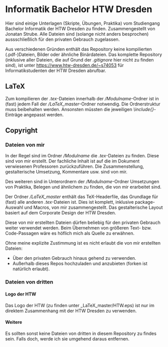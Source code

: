 # Informatik Bachelor HTW Dresden

Hier sind einige Unterlagen (Skripte, Übungen, Praktika) vom Studiengang Bachelor Informatik der HTW Dresden zu finden. Zusammengestellt von Jonatan Strube.
Alle Dateien sind (solange nicht anders besprochen) aussschließlich für den privaten Gebrauch zugelassen.

Aus verschiedenen Gründen enthält das Repository keine kompilierten (.pdf-)Dateien, Bilder oder ähnliche Binärdateien. Das komplette Repository (inklusive aller Dateien, die auf Grund der *.gitignore* hier nicht zu finden sind), ist unter https://www.htw-dresden.de/~s74053 für Informatikstudenten der HTW Dresden abrufbar.

## LaTeX

Zum kompilieren der *.tex*-Dateien innerhalb der */Modulname*-Ordner ist in (fast) jedem Fall der */LaTeX_master*-Ordner notwendig. Die Ordnerstruktur muss beibehalten werden. Ansonsten müssten die jeweiligen *\include{}*-Einträge angepasst werden.

## Copyright

### Dateien von mir

In der Regel sind im Ordner */Modulname* die *.tex*-Dateien zu finden. Diese sind von mir erstellt. Der fachliche Inhalt ist auf die im Dokument verwiesenen Professoren zurückzuführen. Die Zusammenstellung, gestalterische Umsetzung, Kommentare usw. sind von mir.

Des weiteren sind in Unterordnern der */Modulname*-Ordner Umsetzungen von Praktika, Belegen und ähnlichem zu finden, die von mir erarbeitet sind.

Der Ordner */LaTeX_master* enthält das TeX-Headerfile, das Grundlage für (fast) alle anderen *.tex*-Dateien ist. Dies ist komplett, inklusive package-Auswahl und Macros, von mir zusammengestellt. Das gestalterische Layout basiert auf dem Corporate Design der HTW Dresden. 

Diese von mir erstellten Dateien dürfen beliebig für den privaten Gebrauch weiter verwendet werden. Beim Übernehmen von größeren Text- bzw. Code-Passagen wäre es höflich mich als Quelle zu erwähnen.

Ohne meine explizite Zustimmung ist es nicht erlaubt die von mir erstellten Dateien:
- Über den privaten Gebrauch hinaus gehend zu verwenden. 
- Außerhalb dieses Repos hochzuladen und anzubieten (forken ist natürlich erlaubt).

### Dateien von dritten

#### Logo der HTW

Das Logo der HTW (zu finden unter _LaTeX_master/HTW.eps) ist nur im direktem Zusammenhang mit der HTW Dresden zu verwenden.

#### Weitere
Es sollten sonst keine Dateien von dritten in diesem Repository zu findes sein. Falls doch, werde ich sie umgehend daraus entfernen.
